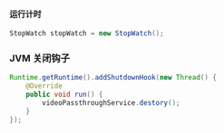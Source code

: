 #### 运行计时

```java
StopWatch stopWatch = new StopWatch();
```

### JVM 关闭钩子

```java
Runtime.getRuntime().addShutdownHook(new Thread() {
    @Override
    public void run() {
        videoPassthroughService.destory();
    }
});
```



